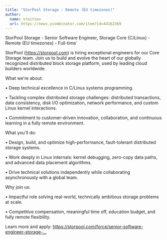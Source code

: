 ```yaml
---
title: "StorPool Storage : Remote (EU timezones)"
author:
  name: stoitsev
  url: https://news.ycombinator.com/item?id=44162369
---
```

StorPool Storage - Senior Software Engineer, Storage Core (C&#x2F;Linux) - Remote (EU timezones) - Full-time`

StorPool (<a href="https:&#x2F;&#x2F;storpool.com" rel="nofollow">https:&#x2F;&#x2F;storpool.com</a>) is hiring exceptional engineers for our Core Storage team. Join us to build and evolve the heart of our globally recognized distributed block storage platform, used by leading cloud builders worldwide.

What we&#x27;re about:

• Deep technical excellence in C&#x2F;Linux systems programming.

• Tackling complex distributed storage challenges: distributed transactions, data consistency, disk I&#x2F;O optimization, network performance, and custom Linux kernel interactions.

• Commitment to customer-driven innovation, collaboration, and continuous learning in a fully remote environment.

What you&#x27;ll do:

• Design, build, and optimize high-performance, fault-tolerant distributed storage systems.

• Work deeply in Linux internals: kernel debugging, zero-copy data paths, and advanced data placement algorithms.

• Drive technical solutions independently while collaborating asynchronously with a global team.

Why join us:

• Impactful role solving real-world, technically ambitious storage problems at scale.

• Competitive compensation, meaningful time off, education budget, and fully remote flexibility.

Learn more and apply: <a href="https:&#x2F;&#x2F;storpool.com&#x2F;force&#x2F;senior-software-engineer-storage-core-c-linux" rel="nofollow">https:&#x2F;&#x2F;storpool.com&#x2F;force&#x2F;senior-software-engineer-storage-...</a>
<JobApplication />
